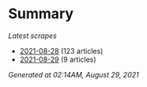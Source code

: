 # Summary
*Latest scrapes*
* [2021-08-28](https://github.com/nuuuwan/news_lk/blob/data/news_lk.2021-08-28.json) (123 articles)
* [2021-08-29](https://github.com/nuuuwan/news_lk/blob/data/news_lk.2021-08-29.json) (9 articles)

*Generated at 02:14AM, August 29, 2021*